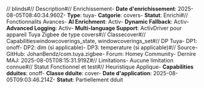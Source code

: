 // blinds#// Description#// Enrichissement- **Date d'enrichissement**: 2025-08-05T08:40:34.960Z- **Type**: tuya- **Catgorie**: covers- **Statut**:  Enrichi#// Fonctionnalits Avances- **AI Enrichment**: Activ- **Dynamic Fallback**: Activ- **Advanced Logging**: Activ- **Multi-language Support**: ActivDriver pour appareil Tuya Zigbee de type covers#// Classecover#// Capabilitieswindowcoverings_state, windowcoverings_set#// DP Tuya- DP1: onoff- DP2: dim (si applicable)- DP3: temperature (si applicable)#// Source- GitHub: JohanBendz/com.tuya.zigbee- Forum: Homey Community- Dernire MAJ: 2025-08-05T08:15:31.919Z#// Limitations- Aucune limitation connue#// Statut Fonctionnel et test#// Heuristique Applique- **Capabilities dduites**: onoff- **Classe dduite**: cover- **Date d'application**: 2025-08-05T09:03:46.214Z- **Statut**:  Partiellement dduit